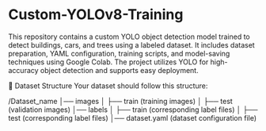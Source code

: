 # Custom-YOLOv8-Training
This repository contains a custom YOLO object detection model trained to detect buildings, cars, and trees using a labeled dataset. It includes dataset preparation, YAML configuration, training scripts, and model-saving techniques using Google Colab. The project utilizes YOLO for high-accuracy object detection and supports easy deployment.

📂 Dataset Structure
Your dataset should follow this structure:

/Dataset_name
│── images
│   ├── train  (training images)
│   ├── test   (validation images)
│── labels
│   ├── train  (corresponding label files)
│   ├── test   (corresponding label files)
│── dataset.yaml  (dataset configuration file)

